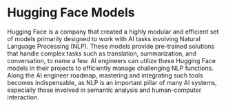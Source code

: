 # Hugging Face Models

Hugging Face is a company that created a highly modular and efficient set of models primarily designed to work with AI tasks involving Natural Language Processing (NLP). These models provide pre-trained solutions that handle complex tasks such as translation, summarization, and conversation, to name a few. AI engineers can utilize these Hugging Face models in their projects to efficiently manage challenging NLP functions. Along the AI engineer roadmap, mastering and integrating such tools becomes indispensable, as NLP is an important pillar of many AI systems, especially those involved in semantic analysis and human-computer interaction.